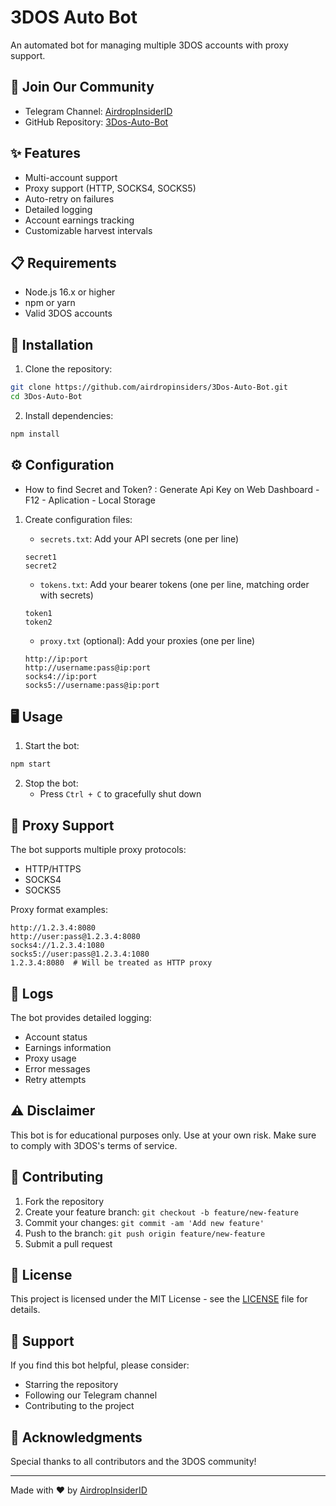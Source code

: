 # 3DOS Auto Bot

An automated bot for managing multiple 3DOS accounts with proxy support.

## 📢 Join Our Community

- Telegram Channel: [AirdropInsiderID](https://t.me/AirdropInsiderID)
- GitHub Repository: [3Dos-Auto-Bot](https://github.com/airdropinsiders/3Dos-Auto-Bot.git)

## ✨ Features

- Multi-account support
- Proxy support (HTTP, SOCKS4, SOCKS5)
- Auto-retry on failures
- Detailed logging
- Account earnings tracking
- Customizable harvest intervals

## 📋 Requirements

- Node.js 16.x or higher
- npm or yarn
- Valid 3DOS accounts

## 🚀 Installation

1. Clone the repository:
```bash
git clone https://github.com/airdropinsiders/3Dos-Auto-Bot.git
cd 3Dos-Auto-Bot
```

2. Install dependencies:
```bash
npm install
```

## ⚙️ Configuration

- How to find Secret and Token? :
Generate Api Key on Web Dashboard - F12 - Aplication - Local Storage

1. Create configuration files:

   - `secrets.txt`: Add your API secrets (one per line)
   ```
   secret1
   secret2
   ```

   - `tokens.txt`: Add your bearer tokens (one per line, matching order with secrets)
   ```
   token1
   token2
   ```

   - `proxy.txt` (optional): Add your proxies (one per line)
   ```
   http://ip:port
   http://username:pass@ip:port
   socks4://ip:port
   socks5://username:pass@ip:port
   ```

## 🖥️ Usage

1. Start the bot:
```bash
npm start
```

2. Stop the bot:
   - Press `Ctrl + C` to gracefully shut down

## 🔧 Proxy Support

The bot supports multiple proxy protocols:
- HTTP/HTTPS
- SOCKS4
- SOCKS5

Proxy format examples:
```
http://1.2.3.4:8080
http://user:pass@1.2.3.4:8080
socks4://1.2.3.4:1080
socks5://user:pass@1.2.3.4:1080
1.2.3.4:8080  # Will be treated as HTTP proxy
```

## 📝 Logs

The bot provides detailed logging:
- Account status
- Earnings information
- Proxy usage
- Error messages
- Retry attempts

## ⚠️ Disclaimer

This bot is for educational purposes only. Use at your own risk. Make sure to comply with 3DOS's terms of service.

## 🤝 Contributing

1. Fork the repository
2. Create your feature branch: `git checkout -b feature/new-feature`
3. Commit your changes: `git commit -am 'Add new feature'`
4. Push to the branch: `git push origin feature/new-feature`
5. Submit a pull request

## 📜 License

This project is licensed under the MIT License - see the [LICENSE](LICENSE) file for details.

## 💖 Support

If you find this bot helpful, please consider:
- Starring the repository
- Following our Telegram channel
- Contributing to the project

## 🙏 Acknowledgments

Special thanks to all contributors and the 3DOS community!

---
Made with ❤️ by [AirdropInsiderID](https://t.me/AirdropInsiderID)